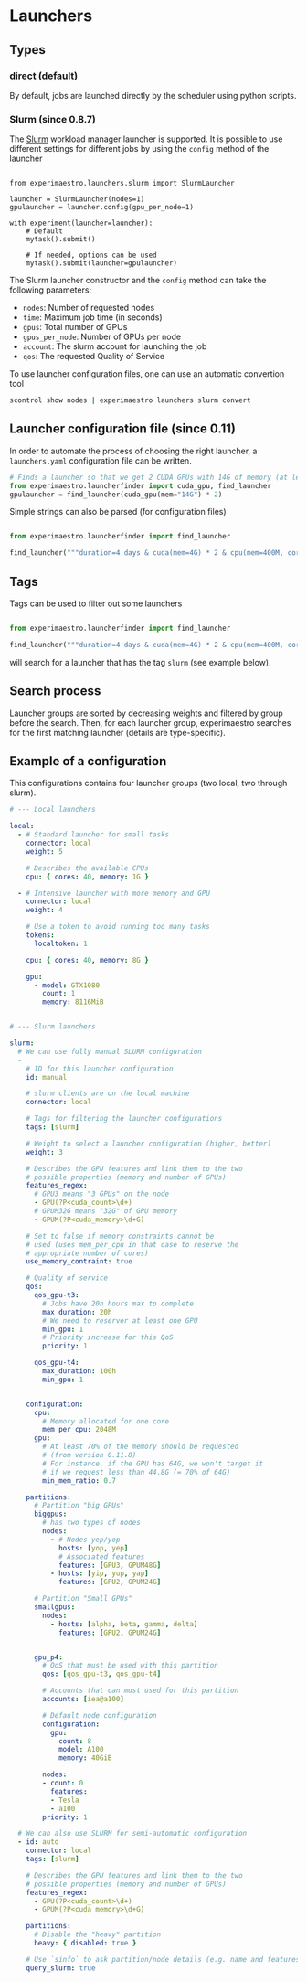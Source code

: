 # Launchers

## Types

### direct (default)

By default, jobs are launched directly by the scheduler using python scripts.

### Slurm (since 0.8.7)

The [Slurm](https://slurm.schedmd.com/documentation.html) workload manager launcher is supported.
It is possible to use different settings for different jobs by using the `config`
method of the launcher

```py3

from experimaestro.launchers.slurm import SlurmLauncher

launcher = SlurmLauncher(nodes=1)
gpulauncher = launcher.config(gpu_per_node=1)

with experiment(launcher=launcher):
    # Default
    mytask().submit()

    # If needed, options can be used
    mytask().submit(launcher=gpulauncher)
```

The Slurm launcher constructor and the `config` method can take the following parameters:

- `nodes`: Number of requested nodes
- `time`: Maximum job time (in seconds)
- `gpus`: Total number of GPUs
- `gpus_per_node`: Number of GPUs per node
- `account`: The slurm account for launching the job
- `qos`: The requested Quality of Service

To use launcher configuration files, one can use an automatic convertion tool

```sh
scontrol show nodes | experimaestro launchers slurm convert
```

## Launcher configuration file (since 0.11)

In order to automate the process of choosing the right launcher, a `launchers.yaml`
configuration file can be written.

```py
# Finds a launcher so that we get 2 CUDA GPUs with 14G of memory (at least) on each
from experimaestro.launcherfinder import cuda_gpu, find_launcher
gpulauncher = find_launcher(cuda_gpu(mem="14G") * 2)
```

Simple strings can also be parsed (for configuration files)

```py

from experimaestro.launcherfinder import find_launcher

find_launcher("""duration=4 days & cuda(mem=4G) * 2 & cpu(mem=400M, cores=4)""")
```

## Tags

Tags can be used to filter out some launchers

```py

from experimaestro.launcherfinder import find_launcher

find_launcher("""duration=4 days & cuda(mem=4G) * 2 & cpu(mem=400M, cores=4)""", tags=["slurm"])
```
will search for a launcher that has the tag `slurm` (see example below).

## Search process

Launcher groups are sorted by decreasing weights and filtered by group before the search.
Then, for each launcher group, experimaestro searches for the first matching launcher (details
are type-specific).

## Example of a configuration

This configurations contains four launcher groups (two local, two through slurm).


```yaml
# --- Local launchers

local:
  - # Standard launcher for small tasks
    connector: local
    weight: 5

    # Describes the available CPUs
    cpu: { cores: 40, memory: 1G }

  - # Intensive launcher with more memory and GPU
    connector: local
    weight: 4

    # Use a token to avoid running too many tasks
    tokens:
      localtoken: 1

    cpu: { cores: 40, memory: 8G }

    gpu:
      - model: GTX1080
        count: 1
        memory: 8116MiB


# --- Slurm launchers

slurm:
  # We can use fully manual SLURM configuration
  -
    # ID for this launcher configuration
    id: manual

    # slurm clients are on the local machine
    connector: local

    # Tags for filtering the launcher configurations
    tags: [slurm]

    # Weight to select a launcher configuration (higher, better)
    weight: 3

    # Describes the GPU features and link them to the two
    # possible properties (memory and number of GPUs)
    features_regex:
      # GPU3 means "3 GPUs" on the node
      - GPU(?P<cuda_count>\d+)
      # GPUM32G means "32G" of GPU memory
      - GPUM(?P<cuda_memory>\d+G)

    # Set to false if memory constraints cannot be
    # used (uses mem_per_cpu in that case to reserve the
    # appropriate number of cores)
    use_memory_contraint: true

    # Quality of service
    qos:
      qos_gpu-t3:
        # Jobs have 20h hours max to complete
        max_duration: 20h
        # We need to reserver at least one GPU
        min_gpu: 1
        # Priority increase for this QoS
        priority: 1

      qos_gpu-t4:
        max_duration: 100h
        min_gpu: 1


    configuration:
      cpu:
        # Memory allocated for one core
        mem_per_cpu: 2048M
      gpu:
        # At least 70% of the memory should be requested
        # (from version 0.11.8)
        # For instance, if the GPU has 64G, we won't target it
        # if we request less than 44.8G (= 70% of 64G)
        min_mem_ratio: 0.7

    partitions:
      # Partition "big GPUs"
      biggpus:
        # has two types of nodes
        nodes:
          - # Nodes yep/yop
            hosts: [yop, yep]
            # Associated features
            features: [GPU3, GPUM48G]
          - hosts: [yip, yup, yap]
            features: [GPU2, GPUM24G]

      # Partition "Small GPUs"
      smallgpus:
        nodes:
          - hosts: [alpha, beta, gamma, delta]
            features: [GPU2, GPUM24G]


      gpu_p4:
        # QoS that must be used with this partition
        qos: [qos_gpu-t3, qos_gpu-t4]

        # Accounts that can must used for this partition
        accounts: [iea@a100]

        # Default node configuration
        configuration:
          gpu:
            count: 8
            model: A100
            memory: 40GiB

        nodes:
        - count: 0
          features:
          - Tesla
          - a100
        priority: 1

  # We can also use SLURM for semi-automatic configuration
  - id: auto
    connector: local
    tags: [slurm]

    # Describes the GPU features and link them to the two
    # possible properties (memory and number of GPUs)
    features_regex:
      - GPU(?P<cuda_count>\d+)
      - GPUM(?P<cuda_memory>\d+G)

    partitions:
      # Disable the "heavy" partition
      heavy: { disabled: true }

    # Use `sinfo` to ask partition/node details (e.g. name and features)
    query_slurm: true
```
